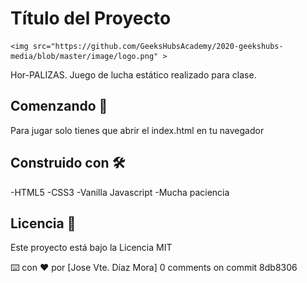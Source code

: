 # Título del Proyecto
    <img src="https://github.com/GeeksHubsAcademy/2020-geekshubs-media/blob/master/image/logo.png" >		
</p>	Hor-PALIZAS.
Juego de lucha estático realizado para clase.

## Comenzando 🚀

Para jugar solo tienes que abrir el index.html en tu navegador


## Construido con 🛠️

-HTML5
-CSS3
-Vanilla Javascript
-Mucha paciencia


## Licencia 📄

Este proyecto está bajo la Licencia MIT 



⌨️ con ❤️ por [Jose Vte. Díaz Mora]
0 comments on commit 8db8306
